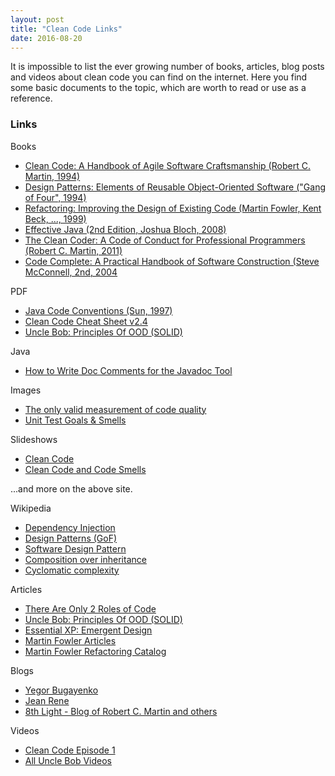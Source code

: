 ```yaml
---
layout: post
title: "Clean Code Links"
date: 2016-08-20
---
```


It is impossible to list the ever growing number of books, articles, blog posts and videos about clean code you can find on the internet. Here you find some basic documents to the topic, which are worth to read or use as a reference.

### Links

Books

* [Clean Code: A Handbook of Agile Software Craftsmanship (Robert C. Martin, 1994)](https://www.amazon.com/Clean-Code-Handbook-Software-Craftsmanship/dp/0132350882)
* [Design Patterns: Elements of Reusable Object-Oriented Software ("Gang of Four", 1994)](https://www.amazon.com/Design-Patterns-Elements-Reusable-Object-Oriented/dp/0201633612/)
* [Refactoring: Improving the Design of Existing Code (Martin Fowler, Kent Beck, ..., 1999)](https://www.amazon.com/Refactoring-Improving-Design-Existing-Code/dp/0201485672/)
* [Effective Java (2nd Edition, Joshua Bloch, 2008)](https://www.amazon.com/Effective-Java-2nd-Joshua-Bloch/dp/0321356683)
* [The Clean Coder: A Code of Conduct for Professional Programmers (Robert C. Martin, 2011)](https://www.amazon.com/Clean-Coder-Conduct-Professional-Programmers/dp/0137081073)
* [Code Complete: A Practical Handbook of Software Construction (Steve McConnell, 2nd, 2004](https://www.amazon.com/Code-Complete-Practical-Handbook-Construction/dp/0735619670)

PDF

* [Java Code Conventions (Sun, 1997)](http://www.oracle.com/technetwork/java/codeconventions-150003.pdf)
* [Clean Code Cheat Sheet v2.4](http://www.planetgeek.ch/wp-content/uploads/2014/11/Clean-Code-V2.4.pdf)
* [Uncle Bob: Principles Of OOD (SOLID)](http://butunclebob.com/ArticleS.UncleBob.PrinciplesOfOod)

Java

* [How to Write Doc Comments for the Javadoc Tool](http://www.oracle.com/technetwork/java/javase/documentation/index-137868.html)

Images

* [The only valid measurement of code quality](http://www.osnews.com/story/19266/WTFs_m)
* [Unit Test Goals & Smells](http://xunitpatterns.com/Goals-Smells.gif)

Slideshows

* [Clean Code](http://www.slideshare.net/arturoherrero/clean-code-8036914)
* [Clean Code and Code Smells](http://www.slideshare.net/mariosangiorgio/clean-code-and-code-smells)

...and more on the above site.

Wikipedia

* [Dependency Injection](https://en.wikipedia.org/wiki/Dependency_injection)
* [Design Patterns (GoF)](https://en.wikipedia.org/wiki/Design_Patterns)
* [Software Design Pattern](https://en.wikipedia.org/wiki/Software_design_pattern)
* [Composition over inheritance](https://en.wikipedia.org/wiki/Composition_over_inheritance)
* [Cyclomatic complexity](https://en.wikipedia.org/wiki/Cyclomatic_complexity)

Articles

* [There Are Only 2 Roles of Code](https://dzone.com/articles/there-are-only-2-roles-code)
* [Uncle Bob: Principles Of OOD (SOLID)](http://butunclebob.com/ArticleS.UncleBob.PrinciplesOfOod)
* [Essential XP: Emergent Design](http://ronjeffries.com/xprog/classics/expemergentdesign/)
* [Martin Fowler Articles](http://martinfowler.com/articles.html)
* [Martin Fowler Refactoring Catalog](http://refactoring.com/catalog/)

Blogs

* [Yegor Bugayenko](http://www.yegor256.com/)
* [Jean Rene](https://jeanrenesite.wordpress.com/)
* [8th Light - Blog of Robert C. Martin and others](https://8thlight.com/blog/uncle-bob/)

Videos

* [Clean Code Episode 1](https://cleancoders.com/episode/clean-code-episode-1/view)
* [All Uncle Bob Videos](https://www.youtube.com/playlist?list=PLcr1-V2ySv4Tf_xSLj2MbQZr78fUVQAua)
